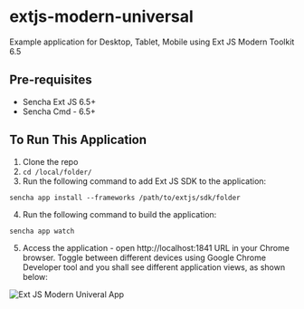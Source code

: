 # extjs-modern-universal
Example application for Desktop, Tablet, Mobile using Ext JS Modern Toolkit 6.5

## Pre-requisites
 * Sencha Ext JS 6.5+
 * Sencha Cmd - 6.5+

## To Run This Application
1. Clone the repo
2. `cd /local/folder/`
3. Run the following command to add Ext JS SDK to the application:
 ```
 sencha app install --frameworks /path/to/extjs/sdk/folder
 ```
4. Run the following command to build the application:
 ```
 sencha app watch
 ```
 5. Access the application - open http://localhost:1841 URL in your Chrome browser. Toggle between different devices using Google Chrome Developer tool and you shall see different application views, as shown below:
 
![Ext JS Modern Univeral App](https://github.com/ajit-kumar-azad/extjs-modern-universal/blob/master/assets/extjs-modern-universal-app.png "Ext JS Modern Univeral App")

